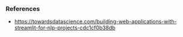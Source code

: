 ### References
- https://towardsdatascience.com/building-web-applications-with-streamlit-for-nlp-projects-cdc1cf0b38db